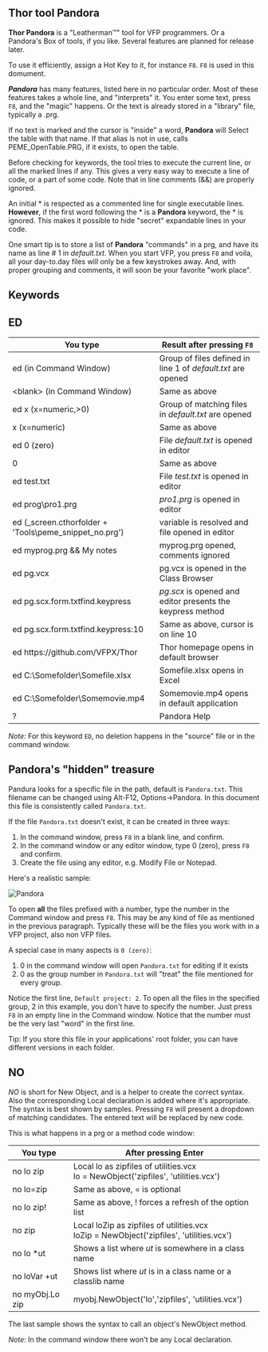 ## Thor tool Pandora

**Thor Pandora** is a "Leatherman&#8482;" tool for VFP programmers. Or a Pandora's Box of tools, if you like. Several features are planned for release later.  

To use it efficiently, assign a Hot Key to it, for instance `F8`. `F8` is used in this domument. 

***Pandora*** has many features, listed here in no particular order. Most of these features takes a whole line, and "interprets" it.  You enter some text, press `F8`, and the "magic" happens. Or the text is already stored in a "library" file, typically a .prg. 

If no text is marked and the cursor is "inside" a word, **Pandora** will Select the table with that name. If that alias is not in use, calls PEME_OpenTable.PRG, if it exists, to open the table. 

Before checking for keywords, the tool tries to execute the current line, or all the marked lines if any. This gives a very easy way to execute a line of code, or a part of some code. Note that in line comments (&&) are properly ignored. 

An initial \* is respected as a commented line for single executable lines. **However**, if the first word following the \* is a **Pandora** keyword, the \* is ignored. This makes it possible to hide "secret" expandable lines in your code.  

One smart tip is to store a list of **Pandora** "commands" in a prg, and have its name as line # 1 in *default.txt*. When you start VFP, you press `F8` and voila, all your day-to.day files will only be a few keystrokes away. And, with proper grouping and comments, it will soon be your favorite "work place".

## Keywords  
## ED 




You type|Result after pressing `F8`
---|---
ed (in Command Window)|Group of files defined in line 1 of *default.txt* are opened
\<blank\> (in Command Window)|Same as above
ed x (x=numeric,>0)|Group of matching files in *default.txt* are opened
x (x=numeric)|Same as above
ed 0 (zero)|File *default.txt* is opened in editor
0|Same as above
ed test.txt|File *test.txt* is opened in editor
ed prog\pro1.prg|*pro1.prg* is opened in editor
ed (_screen.cthorfolder + 'Tools\peme_snippet_no.prg')|variable is resolved and file opened in editor
ed myprog.prg && My notes|myprog.prg opened, comments ignored
ed pg.vcx|pg.vcx is opened in the Class Browser
ed pg.scx.form.txtfind.keypress|*pg.scx* is opened and editor presents the keypress method
ed pg.scx.form.txtfind.keypress:10|Same as above, cursor is on line 10
ed https:\/\/github.com/VFPX/Thor|Thor homepage opens in default browser
ed C:\Somefolder\Somefile.xlsx|Somefile.xlsx opens in Excel
ed C:\Somefolder\Somemovie.mp4|Somemovie.mp4 opens in default application
?|Pandora Help

*Note:* For this keyword `ED`, no deletion happens in the "source" file or in the command window.

## Pandora's "hidden" treasure 
Pandura looks for a specific file in the path, default is `Pandora.txt`. This filename can be changed using Alt-F12, Options->Pandora. In this document this file is consistently called `Pandora.txt`.

If the file `Pandora.txt` doesn't exist, it can be created in three ways:
1. In the command window, press `F8` in a blank line, and confirm.
2. In the command window or any editor window, type 0 (zero), press `F8` and confirm.
3. Create the file using any editor, e.g. Modify File or Notepad.

Here's a realistic sample:

![Pandora](https://user-images.githubusercontent.com/3491804/217336826-37c4507e-1dfc-47c5-ab40-5c87d092ea21.png)

To open **all** the files prefixed with a number, type the number in the Command window and press `F8`. This may be any kind of file as mentioned in the previous paragraph. Typically these will be the files you work with in a VFP project, also non VFP files.

A special case in many aspects is `0 (zero)`: 
1. 0 in the command window will open `Pandora.txt` for editing if it exists
2. 0 as the group number in `Pandora.txt` will "treat" the file mentioned for every group.

Notice the first line, `Default project: 2`. To open all the files in the specified group, 2 in this example, you don't have to specify the number. Just press `F8` in an empty line in the Command window. Notice that the number must be the very last "word" in the first line.

Tip: If you store this file in your applications' root folder, you can have different versions in each folder.

## NO
*NO* is short for New Object, and is a helper to create the correct syntax. Also the corresponding Local declaration is added where it's appropriate.  
The syntax is best shown by samples. Pressing `F8` will present a dropdown of matching candidates. The entered text will be replaced by new code.

This is what happens in a prg or a method code window:  

You type|After pressing Enter
-------|-------
no lo zip|Local lo as zipfiles of utilities.vcx<br>lo = NewObject('zipfiles', 'utilities.vcx')
no lo=zip|Same as above, = is optional
no lo zip!|Same as above, ! forces a refresh of the option list
no zip|Local loZip as zipfiles of utilities.vcx<br>loZip = NewObject('zipfiles', 'utilities.vcx')
no lo \*ut|Shows a list where *ut* is somewhere in a class name
no loVar +ut|Shows list where *ut* is in a class name or a classlib name
no myObj.Lo zip|myobj.NewObject('lo','zipfiles', 'utilities.vcx')

The last sample shows the syntax to call an object's NewObject method.  

*Note:* In the command window there won't be any Local declaration.






